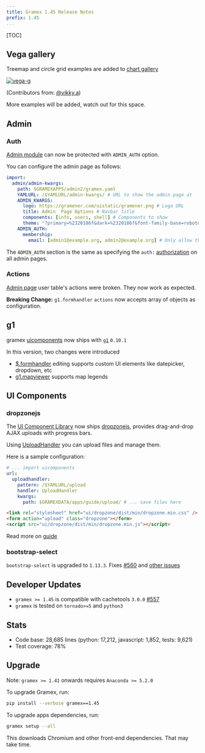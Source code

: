 ```yaml
---
title: Gramex 1.45 Release Notes
prefix: 1.45
...
```


[TOC]

## Vega gallery

Treemap and circle grid examples are added to [chart gallery](../../chart/gallery.html)

[![vega-g](../1.44/vega-gallery.png)](../../chart/gallery.html)

(Contributors from: [@vikky.a](https://code.gramener.com/vikky.a))

More examples will be added, watch out for this space.

## Admin

### Auth

[Admin module](../../admin/) can now be protected with `ADMIN_AUTH` option.

You can configure the admin page as follows:

```yaml
import:
  admin/admin-kwargs:
    path: $GRAMEXAPPS/admin2/gramex.yaml
    YAMLURL: /$YAMLURL/admin-kwargs/ # URL to show the admin page at
    ADMIN_KWARGS:
      logo: https://gramener.com/uistatic/gramener.png # Logo URL
      title: Admin  Page Options # Navbar title
      components: [info, users, shell] # Components to show
      theme: "?primary=%2320186f&dark=%2320186f&font-family-base=roboto&body-bg=%23f8f8f8" # Bootstrap theme query
    ADMIN_AUTH:
      membership:
        email: [admin1@example.org, admin2@example.org] # Only allow these users
```

The `ADMIN_AUTH` section is the same as specifying the `auth:`
[authorization](../../auth/#authorization) on all admin pages.

### Actions

[Admin page](../../admin/admin/?tab=users) user table's actions were broken. They now work as expected.

**Breaking Change:** `g1.formhandler` `actions` now accepts array of objects as configuration.

## g1

gramex [uicomponents](../../uicomponents) now ships with [`g1`](https://code.gramener.com/cto/g1) `0.10.1`

In this version, two changes were introduced

- [$.formhandler](https://code.gramener.com/cto/g1#formhandler) editing supports custom UI elements like datepicker, dropdown, etc
- [g1.mapviewer](https://code.gramener.com/cto/g1#g1-mapviewer) supports map legends

## UI Components

### dropzonejs

The [UI Component Library](../../uicomponents) now ships [dropzonejs](https://www.dropzonejs.com/), provides drag-and-drop AJAX uploads with progress bars.

Using [UploadHandler](../../uploadhandler/#ajax-uploads) you can upload files and manage them.

Here is a sample configuration:

```yaml
# ... import uicomponents
url:
  uploadhandler:
    pattern: /$YAMLURL/upload
    handler: UploadHandler
    kwargs:
      path: $GRAMEXDATA/apps/guide/upload/ # ... save files here
```

```html
<link rel="stylesheet" href="ui/dropzone/dist/min/dropzone.min.css" />
<form action="upload" class="dropzone"></form>
<script src="ui/dropzone/dist/min/dropzone.min.js"></script>
```

Read more on [guide](../../uploadhandler/#ajax-uploads)

### bootstrap-select

`bootstrap-select` is upgraded to `1.13.3`.
Fixes [#560](https://code.gramener.com/cto/gramex/issues/560) and
[other issues](https://github.com/snapappointments/bootstrap-select/blob/v1.13.0-dev/CHANGELOG.md#v1133-2018-10-15)

## Developer Updates

- `gramex >= 1.45` is compatible with cachetools `3.0.0` [#557](https://code.gramener.com/cto/gramex/issues/557)
- `gramex` is tested on `tornado>=5` and `python3`

## Stats

- Code base: 28,685 lines (python: 17,212, javascript: 1,852, tests: 9,621)
- Test coverage: 78%

## Upgrade

Note: `gramex >= 1.41` onwards requires `Anaconda >= 5.2.0`

To upgrade Gramex, run:

```bash
pip install --verbose gramex==1.45
```

To upgrade apps dependencies, run:

```bash
gramex setup --all
```

This downloads Chromium and other front-end dependencies. That may take time.
